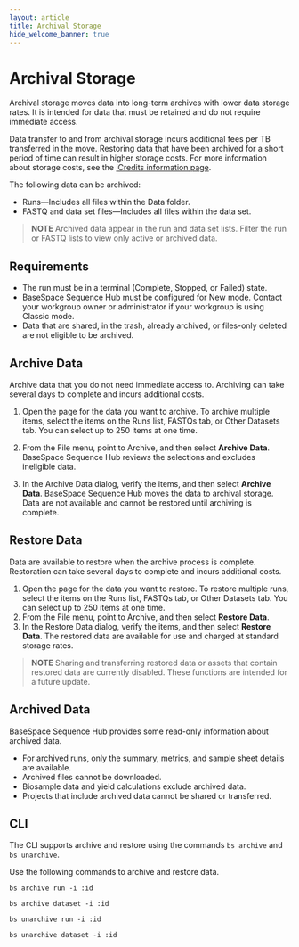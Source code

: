 ```yaml
---
layout: article
title: Archival Storage
hide_welcome_banner: true
---
```


# Archival Storage

Archival storage moves data into long-term archives with lower data storage rates. It is intended for data that must be retained and do not require immediate access.

Data transfer to and from archival storage incurs additional fees per TB transferred in the move. Restoring data that have been archived for a short period of time can result in higher storage costs. For more information about storage costs, see the [iCredits information page](https://www.illumina.com/products/by-type/informatics-products/icredits.html).

The following data can be archived:

-	Runs—Includes all files within the Data folder.
-	FASTQ and data set files—Includes all files within the data set.

> **NOTE** Archived data appear in the run and data set lists. Filter the run or FASTQ lists to view only active or archived data.

## Requirements
-	The run must be in a terminal (Complete, Stopped, or Failed) state.
-	BaseSpace Sequence Hub must be configured for New mode. Contact your workgroup owner or administrator if your workgroup is using Classic mode.
-	Data that are shared, in the trash, already archived, or files-only deleted are not eligible to be archived.

## Archive Data
Archive data that you do not need immediate access to. Archiving can take several days to complete and incurs additional costs.

1.	Open the page for the data you want to archive. To archive multiple items, select the items on the Runs list, FASTQs tab, or Other Datasets tab. You can select up to 250 items at one time.
2.	From the File menu, point to Archive, and then select **Archive Data**.
BaseSpace Sequence Hub reviews the selections and excludes ineligible data.

3.	In the Archive Data dialog, verify the items, and then select **Archive Data**.
BaseSpace Sequence Hub moves the data to archival storage. Data are not available and cannot be restored until archiving is complete.

## Restore Data
Data are available to restore when the archive process is complete. Restoration can take several days to complete and incurs additional costs.

1.	Open the page for the data you want to restore. To restore multiple runs, select the items on the Runs list, FASTQs tab, or Other Datasets tab. You can select up to 250 items at one time.
2.	From the File menu, point to Archive, and then select **Restore Data**.
3.	In the Restore Data dialog, verify the items, and then select **Restore Data**.
The restored data are available for use and charged at standard storage rates.

> **NOTE** Sharing and transferring restored data or assets that contain restored data are currently disabled. These functions are intended for a future update.

## Archived Data
BaseSpace Sequence Hub provides some read-only information about archived data.

-	For archived runs, only the summary, metrics, and sample sheet details are available.
-	Archived files cannot be downloaded.
-	Biosample data and yield calculations exclude archived data.
-	Projects that include archived data cannot be shared or transferred.

## CLI
The CLI supports archive and restore using the commands `bs archive` and `bs unarchive`.

Use the following commands to archive and restore data.

    bs archive run -i :id

    bs archive dataset -i :id

    bs unarchive run -i :id

    bs unarchive dataset -i :id
